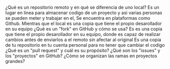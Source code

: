 ¿Qué es un repositorio remoto y en qué se diferencia de uno local?
Es un lugar en linea para almacenar codigo de un proyecto y asi varias personas se pueden meter y trabajar en el, Se encuentra en plataformas como Github.
Mientras que el local es una copia que tiene el propio desarollador en su equipo 
¿Qué es un "fork" en GitHub y cómo se usa?
Es es una copia que tiene el propio desarollador en su equipo, donde es capaz de realizar cambios antes de enviarlos a el remoto sin afectar al original
Es una copia de tu repositorio en tu cuenta personal para no tener que cambiar el codigo
¿Qué es un "pull request" y cuál es su propósito?
¿Qué son los "issues" y los "proyectos" en GitHub?
¿Cómo se organizan las ramas en proyectos grandes?

